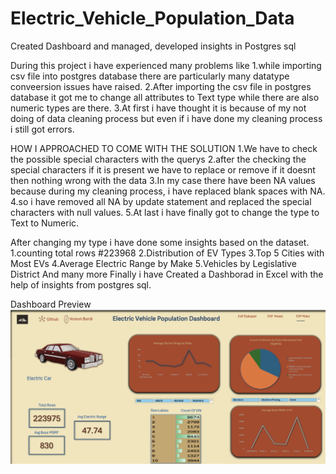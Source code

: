# Electric_Vehicle_Population_Data
Created Dashboard and managed, developed insights in Postgres sql

During this project i have experienced many problems like
1.while importing csv file into postgres database there are particularly many datatype conveersion issues have raised.
2.After importing the csv file in postgres database it got me to change all attributes to Text type while there are also numeric types are there.
3.At first i have thought it is because of my not doing of data cleaning process but even if i have done my cleaning process i still got errors.

HOW I APPROACHED TO COME WITH THE SOLUTION
1.We have to check the possible special characters with the querys
2.after the checking the special characters if it is present we have to replace or remove if it doesnt then nothing wrong with the data
3.In my case there have been NA values because during my cleaning process, i have replaced blank spaces with NA.
4.so i have removed all NA by update statement and replaced the special characters with null values.
5.At last i have finally got to change the type to Text to Numeric.

After changing my type i have done some insights based on the dataset.
1.counting total rows #223968
2.Distribution of EV Types
3.Top 5 Cities with Most EVs
4.Average Electric Range by Make
5.Vehicles by Legislative District
And many more 
Finally i have Created a Dashborad in Excel with the help of insights from postgres sql.  

Dashboard Preview
![image](https://github.com/nirdeshbandi/Electric_Vehicle_Population_Data/blob/f70d5d3a7ab65b85da1a739b43108683131b9c0c/EVP_Screen_Shot.png)


